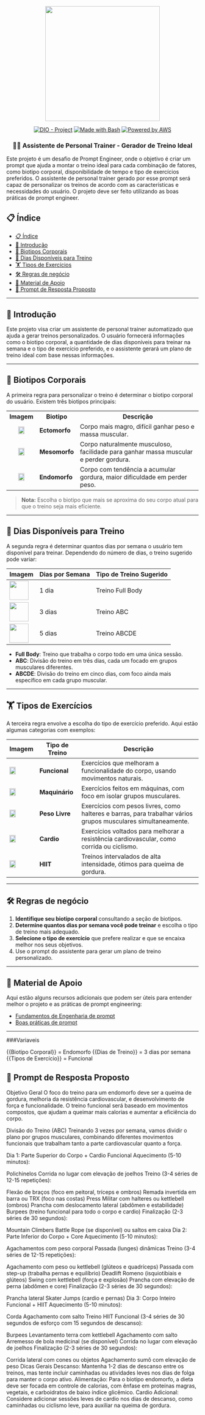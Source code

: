 <p align="center">
    <img width="300px" src=".github/assets/logo_2.png">
</p>

<p align="center">
<a href="https://dio.me/"><img src="https://img.shields.io/badge/DIO-Project-FED564?logo=youtube" alt="DIO - Project"></a>
<a href="https://www.gnu.org/software/bash/" title="Go to Bash homepage"><img src="https://img.shields.io/badge/Prompt-Project-FED564?logo=gnu-bash&amp;logoColor=white" alt="Made with Bash"></a>
<a href="https://aws.amazon.com/" title="Powered by AWS">
  <img src="https://img.shields.io/badge/Powered%20by-AWS-FED564?logo=icloud&logoColor=white" alt="Powered by AWS">
</a>
</p>

<p align="center">
  <h3 align="center">🏋️‍♂️ Assistente de Personal Trainer - Gerador de Treino Ideal</h3>
Este projeto é um desafio de Prompt Engineer, onde o objetivo é criar um prompt que ajuda a montar o treino ideal para cada combinação de fatores, como biotipo corporal, disponibilidade de tempo e tipo de exercícios preferidos. O assistente de personal trainer gerado por esse prompt será capaz de personalizar os treinos de acordo com as características e necessidades do usuário.
O projeto deve ser feito utilizando as boas práticas de prompt engineer.
</p>

## 📋 Índice

- [📋 Índice](#-índice)
- [📝 Introdução](#-introdução)
- [💪 Biotipos Corporais](#-biotipos-corporais)
- [📅 Dias Disponíveis para Treino](#-dias-disponíveis-para-treino)
- [🏋️ Tipos de Exercícios](#️-tipos-de-exercícios)
- [🛠️ Regras de negócio](#️-regras-de-negócio)
- [📖 Material de Apoio](#-material-de-apoio)
- [🎯 Prompt de Resposta Proposto](#-prompt-de-resposta-proposto)

---

## 📝 Introdução

Este projeto visa criar um assistente de personal trainer automatizado que ajuda a gerar treinos personalizados. O usuário fornecerá informações como o biotipo corporal, a quantidade de dias disponíveis para treinar na semana e o tipo de exercício preferido, e o assistente gerará um plano de treino ideal com base nessas informações.

---

## 💪 Biotipos Corporais

A primeira regra para personalizar o treino é determinar o biotipo corporal do usuário. Existem três biotipos principais:

<table>
  <tr>
    <th>Imagem</th>
    <th>Biotipo</th>
    <th>Descrição</th>
  </tr>
  <tr>
    <td style="text-align: center;">
      <img src=".github/assets/ectomorph.jpg" width="50%" height="50%">
    </td>
    <td><strong>Ectomorfo</strong></td>
    <td>Corpo mais magro, difícil ganhar peso e massa muscular.</td>
  </tr>
  <tr>
    <td style="text-align: center;">
      <img src=".github/assets/mesomorph.jpg" width="50%" height="50%">
    </td>
    <td><strong>Mesomorfo</strong></td>
    <td>Corpo naturalmente musculoso, facilidade para ganhar massa muscular e perder gordura.</td>
  </tr>
  <tr>
    <td style="text-align: center;">
      <img src=".github/assets/endmorph.jpg" width="50%" height="50%">
    </td>
    <td><strong>Endomorfo</strong></td>
    <td>Corpo com tendência a acumular gordura, maior dificuldade em perder peso.</td>
  </tr>
</table>

> **Nota:** Escolha o biotipo que mais se aproxima do seu corpo atual para que o treino seja mais eficiente.

---

## 📅 Dias Disponíveis para Treino

A segunda regra é determinar quantos dias por semana o usuário tem disponível para treinar. Dependendo do número de dias, o treino sugerido pode variar:

| **Imagem**                                                     | **Dias por Semana** | **Tipo de Treino Sugerido** |
| -------------------------------------------------------------- | ------------------- | --------------------------- |
| <img src=".github/assets/calendar.png" width="50" height="50"> | 1 dia               | Treino Full Body            |
| <img src=".github/assets/calendar.png" width="50" height="50"> | 3 dias              | Treino ABC                  |
| <img src=".github/assets/calendar.png" width="50" height="50"> | 5 dias              | Treino ABCDE                |

- **Full Body**: Treino que trabalha o corpo todo em uma única sessão.
- **ABC**: Divisão do treino em três dias, cada um focado em grupos musculares diferentes.
- **ABCDE**: Divisão do treino em cinco dias, com foco ainda mais específico em cada grupo muscular.

---

## 🏋️ Tipos de Exercícios

A terceira regra envolve a escolha do tipo de exercício preferido. Aqui estão algumas categorias com exemplos:

| **Imagem**                                                       | **Tipo de Treino** | **Descrição**                                                                                                 |
| ---------------------------------------------------------------- | ------------------ | ------------------------------------------------------------------------------------------------------------- |
| <img src=".github/assets/dumbells.png" width="50%" height="50%"> | **Funcional**      | Exercícios que melhoram a funcionalidade do corpo, usando movimentos naturais.                                |
| <img src=".github/assets/4760665.png" width="50%" height="50%">  | **Maquinário**     | Exercícios feitos em máquinas, com foco em isolar grupos musculares.                                          |
| <img src=".github/assets/barr.png" width="50%" height="50%">     | **Peso Livre**     | Exercícios com pesos livres, como halteres e barras, para trabalhar vários grupos musculares simultaneamente. |
| <img src=".github/assets/cardio.png" width="50%" height="50%">   | **Cardio**         | Exercícios voltados para melhorar a resistência cardiovascular, como corrida ou ciclismo.                     |
| <img src=".github/assets/hiit.png" width="50%" height="50%">     | **HIIT**           | Treinos intervalados de alta intensidade, ótimos para queima de gordura.                                      |

---

## 🛠️ Regras de negócio

1. **Identifique seu biotipo corporal** consultando a seção de biotipos.
2. **Determine quantos dias por semana você pode treinar** e escolha o tipo de treino mais adequado.
3. **Selecione o tipo de exercício** que prefere realizar e que se encaixa melhor nos seus objetivos.
4. Use o prompt do assistente para gerar um plano de treino personalizado.

---

## 📖 Material de Apoio

Aqui estão alguns recursos adicionais que podem ser úteis para entender melhor o projeto e as práticas de prompt engineering:

- [Fundamentos de Engenharia de prompt](https://elidianaandrade.gitbook.io/fundamentos-de-engenharia-de-prompts-com-claude-3)
- [Boas práticas de prompt](https://aline-antunes.gitbook.io/otimize-seus-prompts-e-aprenda-mais-usando-ias-1)

---
###Variaveis

{{Biotipo Corporal}} = Endomorfo
{{Dias de Treino}} = 3 dias por semana
{{Tipos de Exercício}} = Funcional

## 🎯 Prompt de Resposta Proposto



Objetivo Geral
O foco do treino para um endomorfo deve ser a queima de gordura, melhoria da resistência cardiovascular, e desenvolvimento de força e funcionalidade. O treino funcional será baseado em movimentos compostos, que ajudam a queimar mais calorias e aumentar a eficiência do corpo.

Divisão do Treino (ABC)
Treinando 3 vezes por semana, vamos dividir o plano por grupos musculares, combinando diferentes movimentos funcionais que trabalham tanto a parte cardiovascular quanto a força.

Dia 1: Parte Superior do Corpo + Cardio Funcional
Aquecimento (5-10 minutos):

Polichinelos
Corrida no lugar com elevação de joelhos
Treino (3-4 séries de 12-15 repetições):

Flexão de braços (foco em peitoral, tríceps e ombros)
Remada invertida em barra ou TRX (foco nas costas)
Press Militar com halteres ou kettlebell (ombros)
Prancha com deslocamento lateral (abdômen e estabilidade)
Burpees (treino funcional para todo o corpo e cardio)
Finalização (2-3 séries de 30 segundos):

Mountain Climbers
Battle Rope (se disponível) ou saltos em caixa
Dia 2: Parte Inferior do Corpo + Core
Aquecimento (5-10 minutos):

Agachamentos com peso corporal
Passada (lunges) dinâmicas
Treino (3-4 séries de 12-15 repetições):

Agachamento com peso ou kettlebell (glúteos e quadríceps)
Passada com step-up (trabalha pernas e equilíbrio)
Deadlift Romeno (isquiotibiais e glúteos)
Swing com kettlebell (força e explosão)
Prancha com elevação de perna (abdômen e core)
Finalização (2-3 séries de 30 segundos):

Prancha lateral
Skater Jumps (cardio e pernas)
Dia 3: Corpo Inteiro Funcional + HIIT
Aquecimento (5-10 minutos):

Corda
Agachamento com salto
Treino HIIT Funcional (3-4 séries de 30 segundos de esforço com 15 segundos de descanso):

Burpees
Levantamento terra com kettlebell
Agachamento com salto
Arremesso de bola medicinal (se disponível)
Corrida no lugar com elevação de joelhos
Finalização (2-3 séries de 30 segundos):

Corrida lateral com cones ou objetos
Agachamento sumô com elevação de peso
Dicas Gerais
Descanso: Mantenha 1-2 dias de descanso entre os treinos, mas tente incluir caminhadas ou atividades leves nos dias de folga para manter o corpo ativo.
Alimentação: Para o biotipo endomorfo, a dieta deve ser focada em controle de calorias, com ênfase em proteínas magras, vegetais, e carboidratos de baixo índice glicêmico.
Cardio Adicional: Considere adicionar sessões leves de cardio nos dias de descanso, como caminhadas ou ciclismo leve, para auxiliar na queima de gordura.